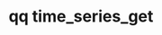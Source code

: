 ---
category: time
command: time_series_get
keywords: qq, qq_cli, time_series_get
optional_options:
- alternate:
  - --begin-time
  help: Begin time for time series intervals, in epoch seconds
  name: -b
  required: false
- alternate: []
  help: Format output as Comma Separated Values
  name: --csv
  required: false
permalink: /qq-cli-command-guide/time/time_series_get.html
positional_options: []
sidebar: qq_cli_command_reference_sidebar
summary: This section explains how to use the <code>qq time_series_get</code> command.
synopsis: Get specified time series data.
title: qq time_series_get
usage: qq time_series_get [-h] [-b BEGIN_TIME] [--csv]

---